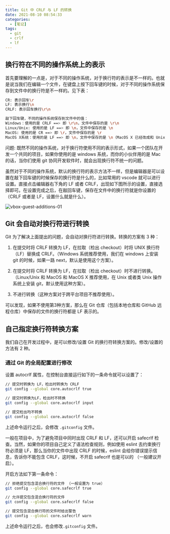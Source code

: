```yaml
---
title: Git 中 CRLF 与 LF 的转换
date: 2021-08-10 08:54:33
categories:
  - [笔记]
tags: 
  - git
  - crlf
  - lf
---
```


## 换行符在不同的操作系统上的表示

首先要理解的一点是，对于不同的操作系统，对于换行符的表示是不一样的。也就是说当我们在编辑一个文件，在键盘上按下回车键的时候，对于不同的操作系统保存到文件中的换行符是不一样的。见下表：

```sh
CR: 表示回车\r
LF: 表示换行\n
CRLF: 表示回车换行\r\n

敲下回车键，不同的操作系统保存到文件中的值：
Windows：使用的是 CRLF ==> 即 \r\n，文件中保存的是 \r\n
Linux/Unix: 使用的是 LF ==> 即 \n，文件中保存的是 \n
MacOS: 使用的是 CR ==> 即 \r，文件中保存的是 \r
MacOS X系统：使用的是 LF ==> 即 \n，文件中保存的是 \n（MacOS X 已经改成和 Unix/Linx 一样使用 LF）
```

问题: 既然不同的操作系统，对于换行符使用不同的表示形式，如果一个团队在开发一个共同的项目，如果你使用的是 windows 系统，而你的小伙伴用的是 Mac 的话，当你们使用 git 协同开发软件时，就会出现换行符不统一的问题。

虽然对于不同的操作系统，默认的换行符的表示方法不一样，但是编辑器是可以设置在敲下回车键的时候保存的换行符是什么的，比如常用的 vscode 就可以进行设置。直接点击编辑器右下角的 LF 或者 CRLF，出现如下图所示的设置，直接选择即可。在设置完成之后，在敲回车键，保存在文件中的换行符就是你设置的（CRLF 或者是 LF，设置什么就是什么）。

![vbox-guest-additions-01](/images/git-crlf-lf.png)

## Git 会自动对换行符进行转换

Git 为了解决上面提出的问题，会自动对换行符进行转换。转换的方案有 3 种：

1. 在提交时将 CRLF 转换为 LF，在拉取（检出 checkout）时将 UNIX 换行符（LF）替换成 CRLF。（Windows 系统推荐使用，我们在 windows 上安装 git 的时候，如果一路 next，默认是使用这个方案）。

2. 在提交时将 CRLF 转换为 LF，在拉取（检出 checkout）时不进行转换。（Linux/Unix 和 MacOS 和 MacOS X 推荐使用，在 Unix 或者类 Unix 操作系统上安装 git，默认使用这种方案）。

3. 不进行转换（这种方案对于跨平台项目不推荐使用）。

可以发现，如果不使用第3种方案，那么在 Git 仓库（包括本地仓库和 GitHub 远程仓库）中保存的文件的换行符都是 LF 表示的。

## 自己指定换行符转换方案

我们自己在开发过程中，是可以修改/设置 Git 的换行符转换方案的。修改/设置的方法有 2 种。

### 通过 Git 的全局配置进行修改

设置 autocrlf 属性，在控制台直接运行如下的一条命令就可以设置了：

```sh
// 提交时转换为 LF，检出时转换为 CRLF
git config --global core.autocrlf true   

// 提交时转换为LF，检出时不转换
git config --global core.autocrlf input   

// 提交检出均不转换
git config --global core.autocrlf false
```

上述命令运行之后，会修改 `.gitconfig` 文件。

一般在项目中，为了避免项目中同时出现 CRLF 和 LF，还可以开启 safecrlf 检查。当然，如果你的项目自己定义了语法检查规则，例如使用 eslint 去约束换行符必须是 LF，那么当你的文件中出现 CRLF 的时候，eslint 会给你错误提示信息，告诉你不能包含 CRLF，这时候，不开启 safecrlf 也是可以的 （一般建议开启）。

开启方法如下第一条命令：

```sh
// 拒绝提交包含混合换行符的文件 （一般设置为 true）
git config --global core.safecrlf true   

// 允许提交包含混合换行符的文件
git config --global core.safecrlf false   

// 提交包含混合换行符的文件时给出警告
git config --global core.safecrlf warn
```

上述命令运行之后，也会修改`.gitconfig` 文件。

